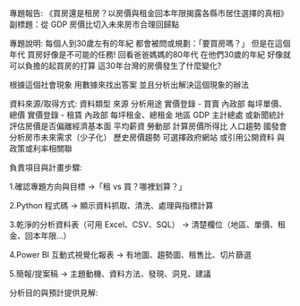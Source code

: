 專題報告:
《買房還是租房？以房價與租金回本年限揭露各縣市居住選擇的真相》
副標題：從 GDP 房價比切入未來房市合理回歸點

專題說明:
每個人到30歲左有的年紀
都會被問或規劃：「要買房嗎？」
但是在這個年代
買房好像是不可能的任務!
回看爸爸媽媽的80年代
在他們30歲的年紀
好像就可以負擔的起買房的打算
這30年台灣的房價發生了什麼變化?

根據這個社會現象
用數據來找出答案
並且分析出解決這個現象的辦法

資料來源/取得方式:
資料類型	        來源	              分析用途
實價登錄 - 買賣	內政部	              每坪單價、總價
實價登錄 - 租賃	內政部	              每坪租金、總租金
地區 GDP	      主計總處 或新聞統計	  評估房價是否偏離經濟基本面
平均薪資	        勞動部	              計算房價所得比
人口趨勢	        國發會	              分析房市未來需求（少子化）
歷史房價趨勢	    可選擇政府網站 或引用公開資料	與政策或利率相關聯


負責項目與計畫步驟:

1.確認專題方向與目標
→「租 vs 買？哪裡划算？」

2.Python 程式碼
→ 顯示資料抓取、清洗、處理與指標計算

3.乾淨的分析資料表（可用 Excel、CSV、SQL）
→ 清楚欄位（地區、單價、租金、回本年限…）

4.Power BI 互動式視覺化報表
→ 有地圖、趨勢圖、租售比、切片篩選

5.簡報/提案稿
→ 主題動機、資料方法、發現、洞見、建議


分析目的與預計提供見解:

